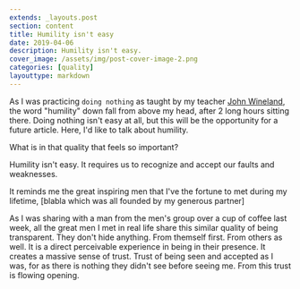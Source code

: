 ```yaml
---
extends: _layouts.post
section: content
title: Humility isn't easy
date: 2019-04-06
description: Humility isn't easy.
cover_image: /assets/img/post-cover-image-2.png
categories: [quality]
layouttype: markdown
---
```


As I was practicing ```doing nothing``` as taught by my teacher [John Wineland](http://www.johnwineland.com), the word "humility" down fall from above my head, after 2 long hours sitting there. Doing nothing isn't easy at all, but this will be the opportunity for a future article. Here, I'd like to talk about humility.

What is in that quality that feels so important?

Humility isn't easy. It requires us to recognize and accept our faults and weaknesses.

It reminds me the great inspiring men that I've the fortune to met during my lifetime, [blabla which was all founded by my generous partner]

As I was sharing with a man from the men's group over a cup of coffee last week, all the great men I met in real life share this similar quality of being transparent. They don't hide anything. From themself first. From others as well. It is a direct perceivable experience in being in their presence. It creates a massive sense of trust. Trust of being seen and accepted as I was, for as there is nothing they didn't see before seeing me.
From this trust is flowing opening.
